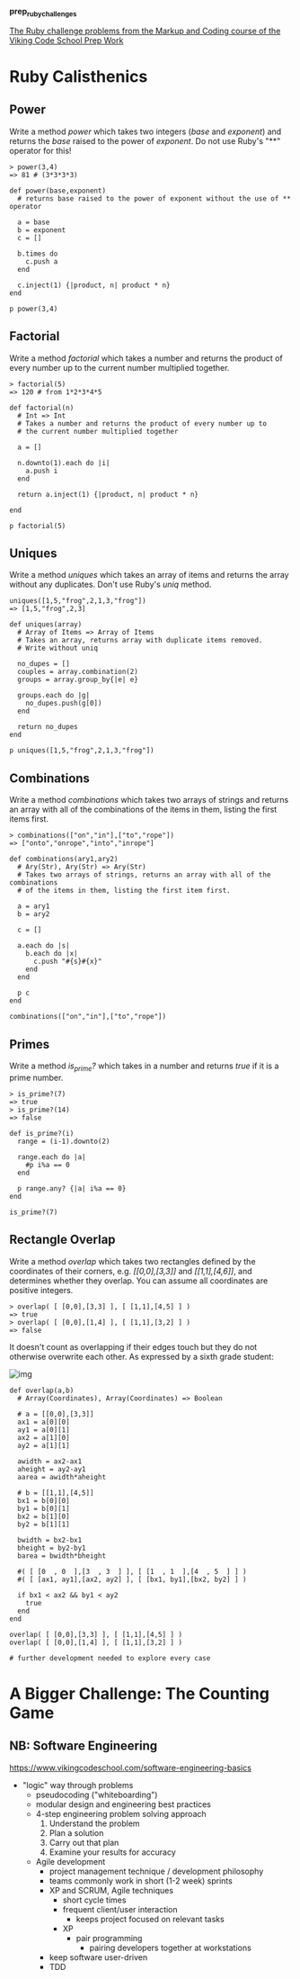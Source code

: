 **prep<sub>ruby</sub><sub>challenges</sub>**

[The Ruby challenge problems from the Markup and Coding course of the Viking Code School Prep Work](http://www.vikingcodeschool.com/web-markup-and-coding/level-up-your-ruby-judo)

# Ruby Calisthenics

## Power

Write a method *power* which takes two integers (*base* and *exponent*) and 
returns the *base* raised to the power of *exponent*. Do not use Ruby's "\*\*"
operator for this!

    > power(3,4)
    => 81 # (3*3*3*3)

    def power(base,exponent)
      # returns base raised to the power of exponent without the use of ** operator
    
      a = base
      b = exponent
      c = []
    
      b.times do
        c.push a
      end
    
      c.inject(1) {|product, n| product * n}
    end
    
    p power(3,4)

## Factorial

Write a method *factorial* which takes a number and returns the product of 
every number up to the current number multiplied together.

    > factorial(5)
    => 120 # from 1*2*3*4*5

    def factorial(n)
      # Int => Int
      # Takes a number and returns the product of every number up to 
      # the current number multiplied together
    
      a = []
    
      n.downto(1).each do |i|
        a.push i
      end
    
      return a.inject(1) {|product, n| product * n}
    
    end
    
    p factorial(5)

## Uniques

Write a method *uniques* which takes an array of items and returns the array
without any duplicates. Don't use Ruby's *uniq* method.

    uniques([1,5,"frog",2,1,3,"frog"])
    => [1,5,"frog",2,3]

    def uniques(array)
      # Array of Items => Array of Items
      # Takes an array, returns array with duplicate items removed.
      # Write without uniq
    
      no_dupes = []
      couples = array.combination(2)
      groups = array.group_by{|e| e}
    
      groups.each do |g|
        no_dupes.push(g[0])
      end
    
      return no_dupes
    end
    
    p uniques([1,5,"frog",2,1,3,"frog"])

## Combinations

Write a method *combinations* which takes two arrays of strings and returns
an array with all of the combinations of the items in them, listing the first
items first.

    > combinations(["on","in"],["to","rope"])
    => ["onto","onrope","into","inrope"]

    def combinations(ary1,ary2)
      # Ary(Str), Ary(Str) => Ary(Str)
      # Takes two arrays of strings, returns an array with all of the combinations
      # of the items in them, listing the first item first.
    
      a = ary1
      b = ary2
    
      c = []
    
      a.each do |s|
        b.each do |x|
          c.push "#{s}#{x}"
        end
      end
    
      p c
    end
    
    combinations(["on","in"],["to","rope"])

## Primes

Write a method *is<sub>prime</sub>?* which takes in a number and returns *true* if it 
is a prime number.

    > is_prime?(7)
    => true
    > is_prime?(14)
    => false

    def is_prime?(i)
      range = (i-1).downto(2)
    
      range.each do |a|
        #p i%a == 0
      end
    
      p range.any? {|a| i%a == 0}
    end
    
    is_prime?(7)

## Rectangle Overlap

Write a method *overlap* which takes two rectangles defined by the 
coordinates of their corners, e.g. *[[0,0],[3,3]]* and *[[1,1],[4,6]]*,
and determines whether they overlap. You can assume all coordinates are 
positive integers.

    > overlap( [ [0,0],[3,3] ], [ [1,1],[4,5] ] )
    => true
    > overlap( [ [0,0],[1,4] ], [ [1,1],[3,2] ] )
    => false

It doesn't count as overlapping if their edges touch but they do not 
otherwise overwrite each other. As expressed by a sixth grade student:

![img](./coordinate_overlaps.png)

    def overlap(a,b)
      # Array(Coordinates), Array(Coordinates) => Boolean
    
      # a = [[0,0],[3,3]]
      ax1 = a[0][0]
      ay1 = a[0][1] 
      ax2 = a[1][0]
      ay2 = a[1][1]
    
      awidth = ax2-ax1
      aheight = ay2-ay1
      aarea = awidth*aheight
    
      # b = [[1,1],[4,5]]
      bx1 = b[0][0]
      by1 = b[0][1]
      bx2 = b[1][0]
      by2 = b[1][1]
    
      bwidth = bx2-bx1
      bheight = by2-by1
      barea = bwidth*bheight
    
      #( [ [0  , 0  ],[3  , 3  ] ], [ [1  , 1  ],[4  , 5  ] ] )
      #( [ [ax1, ay1],[ax2, ay2] ], [ [bx1, by1],[bx2, by2] ] )
    
      if bx1 < ax2 && by1 < ay2
        true
      end
    end
    
    overlap( [ [0,0],[3,3] ], [ [1,1],[4,5] ] )
    overlap( [ [0,0],[1,4] ], [ [1,1],[3,2] ] )
    
    # further development needed to explore every case

# A Bigger Challenge: The Counting Game

## NB: Software Engineering

<https://www.vikingcodeschool.com/software-engineering-basics>

-   "logic" way through problems
    -   pseudocoding ("whiteboarding")
    -   modular design and engineering best practices
    -   4-step engineering problem solving approach
        1.  Understand the problem
        2.  Plan a solution
        3.  Carry out that plan
        4.  Examine your results for accuracy
    -   Agile development
        -   project management technique / development philosophy
        -   teams commonly work in short (1-2 week) sprints
        -   XP and SCRUM, Agile techniques
            -   short cycle times
            -   frequent client/user interaction
                -   keeps project focused on relevant tasks
            -   XP
                -   pair programming
                    -   pairing developers together at workstations
        -   keep software user-driven
        -   TDD
